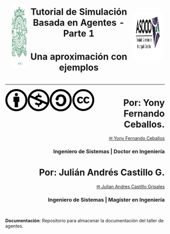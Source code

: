<div>
<table>
    <thead align="center">
        <tr>
            <td rowspan="2">
                <img alt="UdeA" height="200px" src="https://raw.githubusercontent.com/juliancastillo-udea/2024-1-ProgramacionPosgrados/main/images/Escudo-UdeA.svg" hspace="10px" vspace="0px">
            </td>
            <td>
                <h1><b>Tutorial de Simulación Basada en Agentes - Parte 1</b></h1>
                <h1><b>Una aproximación con ejemplos</b></h1>
            </td>
            <td rowspan="2">
                <img alt="ASOCIO" height="150px" src="https://raw.githubusercontent.com/juliancastillo-udea/Intro_SBA_ASOCIO_20250311/refs/heads/main/images/Logo_ASOCIO.jpg" hspace="0px" vspace="0px">
            </td>
        </tr>
    </thead>
</table>


</div>

<hr size=10 noshade color="green">

<div>
<p>
<img alt="CC" height="70px" src="https://raw.githubusercontent.com/juliancastillo-udea/2024-1-ProgramacionPosgrados/main/images/by.xlarge.png" align="left" hspace="0px" vspace="0px">
<img alt="Attribution" height="70px" src="https://raw.githubusercontent.com/juliancastillo-udea/2024-1-ProgramacionPosgrados/main/images/nc.xlarge.png" align="left" hspace="0px" vspace="0px">
<img alt="NC" height="70px" src="https://raw.githubusercontent.com/juliancastillo-udea/2024-1-ProgramacionPosgrados/main/images/sa.xlarge.png" align="left" hspace="0px" vspace="0px">
<img alt="SA" height="70px" src="https://raw.githubusercontent.com/juliancastillo-udea/2024-1-ProgramacionPosgrados/main/images/cc-icons.png" align="left" hspace="0px" vspace="0px">
</p>
</div>

<div align="right">
<h1><b>Por: Yony Fernando Ceballos.</b></h1>
<a href="mailto:yony.ceballos@udea.edu.co">✉ Yony Fernando Ceballos</a>
<h3><b>Ingeniero de Sistemas | Doctor en Ingeniería</b></h3>
</div>
<div align="right">
<h1><b>Por: Julián Andrés Castillo G.</b></h1>
<a href="mailto:jandres.castillo@udea.edu.co">✉ Julian Andres Castillo Grisales</a>
<h3><b>Ingeniero de Sistemas | Magíster en Ingeniería</b></h3>
</div>
<br>
<div>
<p>
<b>Documentación</b>: Repositorio para almacenar la documentación del taller de agentes.
</p>
</div>
